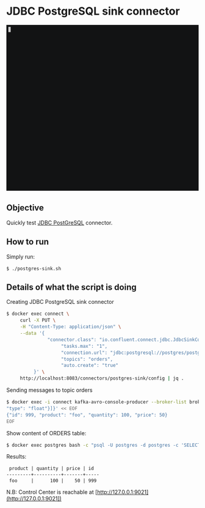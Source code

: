 # JDBC PostgreSQL sink connector

![asciinema](https://github.com/vdesabou/gifs/blob/master/connect/connect-jdbc-postgresql-sink/asciinema.gif?raw=true)

## Objective

Quickly test [JDBC PostGreSQL](https://docs.confluent.io/current/connect/kafka-connect-jdbc/sink-connector/index.html#kconnect-long-jdbc-sink-connector) connector.




## How to run

Simply run:

```
$ ./postgres-sink.sh
```

## Details of what the script is doing

Creating JDBC PostgreSQL sink connector

```bash
$ docker exec connect \
     curl -X PUT \
     -H "Content-Type: application/json" \
     --data '{
               "connector.class": "io.confluent.connect.jdbc.JdbcSinkConnector",
                    "tasks.max": "1",
                    "connection.url": "jdbc:postgresql://postgres/postgres?user=postgres&password=postgres&ssl=false",
                    "topics": "orders",
                    "auto.create": "true"
          }' \
     http://localhost:8083/connectors/postgres-sink/config | jq .
```

Sending messages to topic orders

```bash
$ docker exec -i connect kafka-avro-console-producer --broker-list broker:9092 --property schema.registry.url=http://schema-registry:8081 --topic orders --property value.schema='{"type":"record","name":"myrecord","fields":[{"name":"id","type":"int"},{"name":"product", "type": "string"}, {"name":"quantity", "type": "int"}, {"name":"price",
"type": "float"}]}' << EOF
{"id": 999, "product": "foo", "quantity": 100, "price": 50}
EOF
```

Show content of ORDERS table:

```bash
$ docker exec postgres bash -c "psql -U postgres -d postgres -c 'SELECT * FROM ORDERS'"
```

Results:

```
 product | quantity | price | id
---------+----------+-------+-----
 foo     |      100 |    50 | 999
 ```

N.B: Control Center is reachable at [http://127.0.0.1:9021](http://127.0.0.1:9021])
